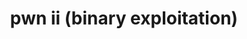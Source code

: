 ---
credit:
- Kevin
featured: false
recording: ''
slides: pwn_ii_(binary_exploitation).pdf
tags:
- Mondern BinEXP mitigations
- PIE
- ASLR
- NX
- GOT/PLT
- RELRO
time_close: ''
time_start: '2021-10-14T19:00:00.000000Z'
title: pwn ii (binary exploitation)
week_number: 7
---